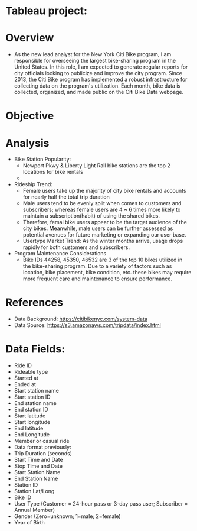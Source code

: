 # Tableau project:
# Overview
- As the new lead analyst for the New York Citi Bike program, I am responsible for overseeing the largest bike-sharing program in the United States. In this role, I am expected to generate regular reports for city officials looking to publicize and improve the city program.
Since 2013, the Citi Bike program has implemented a robust infrastructure for collecting data on the program's utilization. Each month, bike data is collected, organized, and made public on the Citi Bike Data webpage.

  
# Objective
# Analysis
- Bike Station Popularity:
  - Newport Pkwy & Liberty Light Rail bike stations are the top 2 locations for bike rentals
  - 
- Rideship Trend:
  - Female users take up the majority of city bike rentals and accounts for nearly half the total trip duration
  - Male users tend to be evenly split when comes to customers and subscribers; whereas female users are 4 ~ 6 times more likely to maintain a subscription(habit) of using the shared bikes.
  - Therefore, femal bike users appear to be the target audience of the city bikes. Meanwhile, male users can be further assessed as potential avenues for future marketing or expanding our user base.
  - Usertype Market Trend: As the winter months arrive, usage drops rapidly for both customers and subscribers.
- Program Maintenance Considerations
  - Bike IDs 44258, 45350, 46532 are 3 of the top 10 bikes utilized in the bike-sharing program. Due to a variety of factors such as location, bike placement, bike condition, etc. these bikes may require more frequent care and maintenance to ensure performance.

# References
- Data Background: https://citibikenyc.com/system-data
- Data Source: https://s3.amazonaws.com/tripdata/index.html
# Data Fields:
  - Ride ID
  - Rideable type
  - Started at
  - Ended at
  - Start station name
  - Start station ID
  - End station name
  - End station ID
  - Start latitude
  - Start longitude
  - End latitude
  - End Longitude
  - Member or casual ride
  - Data format previously:
  - Trip Duration (seconds)
  - Start Time and Date
  - Stop Time and Date
  - Start Station Name
  - End Station Name
  - Station ID
  - Station Lat/Long
  - Bike ID
  - User Type (Customer = 24-hour pass or 3-day pass user; Subscriber = Annual Member)
  - Gender (Zero=unknown; 1=male; 2=female)
  - Year of Birth
